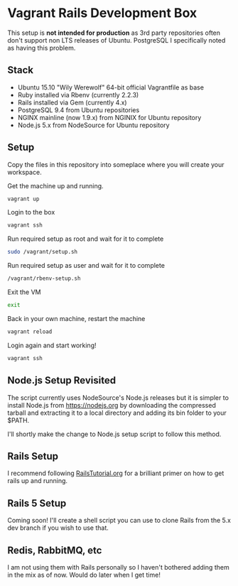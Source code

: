 # Vagrant Rails Development Box


This setup is **not intended for production** as 3rd party repositories often
don't support non LTS releases of Ubuntu. PostgreSQL I specifically noted as
having this problem.

## Stack

* Ubuntu 15.10 "Wily Werewolf" 64-bit official Vagrantfile as base
* Ruby installed via Rbenv (currently 2.2.3)
* Rails installed via Gem (currently 4.x)
* PostgreSQL 9.4 from Ubuntu repositories
* NGINX mainline (now 1.9.x) from NGINIX for Ubuntu repository
* Node.js 5.x from NodeSource for Ubuntu repository


## Setup

Copy the files in this repository into someplace where you will create your
workspace.

Get the machine up and running.

```bash
vagrant up
```

Login to the box

```bash
vagrant ssh
```

Run required setup as root and wait for it to complete

```bash
sudo /vagrant/setup.sh
```

Run required setup as user and wait for it to complete

```bash
/vagrant/rbenv-setup.sh
```

Exit the VM

```bash
exit
```

Back in your own machine, restart the machine

```bash
vagrant reload
```

Login again and start working!

```bash
vagrant ssh
```

## Node.js Setup Revisited

The script currently uses NodeSource's Node.js releases but it is simpler to
install Node.js from https://nodejs.org by downloading the compressed tarball
and extracting it to a local directory and adding its bin folder to your $PATH.

I'll shortly make the change to Node.js setup script to follow this method.

## Rails Setup

I recommend following [RailsTutorial.org](https://www.railstutorial.org/book/)
for a brilliant primer on how to get rails up and running.

## Rails 5 Setup

Coming soon! I'll create a shell script you can use to clone Rails from the
5.x dev branch if you wish to use that.

## Redis, RabbitMQ, etc

I am not using them with Rails personally so I haven't bothered adding them in
the mix as of now. Would do later when I get time!

